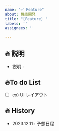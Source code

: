 ```yaml
---
name: "✅ Feature"
about: 機能開発
title: "[Feature] "
labels: ''
assignees: ''

---
```


## 🔥 説明
- 説明 : 

## 🔥To do List
- [ ] ex) UI レイアウト

## 🔥 History
- 2023.12.11 : 予想日程
